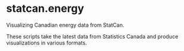 # statcan.energy
Visualizing Canadian energy data from StatCan. 

These scripts take the latest data from Statistics Canada and produce visualizations in various formats.